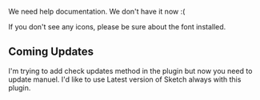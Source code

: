 We need help documentation. We don't have it now :(

If you don't see any icons, please be sure about the font installed.

## Coming Updates
I'm trying to add check updates method in the plugin but now you need to update manuel. I'd like to use Latest version of Sketch always with this plugin.
